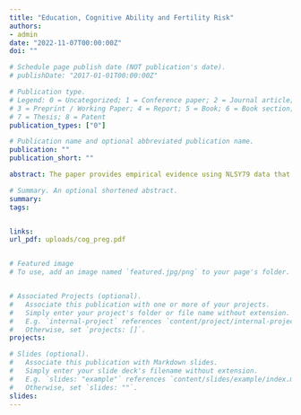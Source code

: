 ```yaml
---
title: "Education, Cognitive Ability and Fertility Risk"
authors:
- admin
date: "2022-11-07T00:00:00Z"
doi: ""

# Schedule page publish date (NOT publication's date).
# publishDate: "2017-01-01T00:00:00Z"

# Publication type.
# Legend: 0 = Uncategorized; 1 = Conference paper; 2 = Journal article;
# 3 = Preprint / Working Paper; 4 = Report; 5 = Book; 6 = Book section;
# 7 = Thesis; 8 = Patent
publication_types: ["0"]

# Publication name and optional abbreviated publication name.
publication: ""
publication_short: ""

abstract: The paper provides empirical evidence using NLSY79 data that cognitive ability affects pregnancy timing and intention. Then, I build and estimate a life cycle model to measure the difference in contraception efficiency by cognitive ability and education. Women in the top ability quartile are four times more efficient using contraception. In addition, high school and college graduates have a 77% and 84% lower contraception costs than high school dropouts. Finally, I use the model to show that changes in ability can explain the effect of mandatory education reforms on teen and young adult pregnancies.

# Summary. An optional shortened abstract.
summary: 
tags:


links:
url_pdf: uploads/cog_preg.pdf


# Featured image
# To use, add an image named `featured.jpg/png` to your page's folder. 


# Associated Projects (optional).
#   Associate this publication with one or more of your projects.
#   Simply enter your project's folder or file name without extension.
#   E.g. `internal-project` references `content/project/internal-project/index.md`.
#   Otherwise, set `projects: []`.
projects:

# Slides (optional).
#   Associate this publication with Markdown slides.
#   Simply enter your slide deck's filename without extension.
#   E.g. `slides: "example"` references `content/slides/example/index.md`.
#   Otherwise, set `slides: ""`.
slides:
---
```



